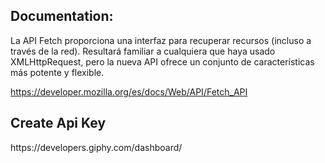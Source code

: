 <h2> Documentation: </h2>

La API Fetch proporciona una interfaz para recuperar recursos (incluso a través de la red). Resultará familiar a cualquiera que haya usado XMLHttpRequest, pero la nueva API ofrece un conjunto de características más potente y flexible.

https://developer.mozilla.org/es/docs/Web/API/Fetch_API


<h2>Create Api Key</h2>
https://developers.giphy.com/dashboard/